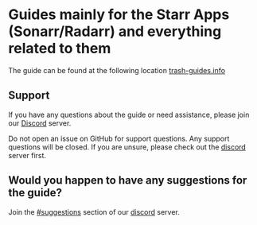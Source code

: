 # Guides mainly for the Starr Apps (Sonarr/Radarr) and everything related to them

The guide can be found at the following location [trash-guides.info](https://trash-guides.info/)

## Support

If you have any questions about the guide or need assistance, please join our [Discord](https://trash-guides.info/discord) server.

Do not open an issue on GitHub for support questions. Any support questions will be closed. If you are unsure, please check out the [discord](https://trash-guides.info/discord) server first.

## Would you happen to have any suggestions for the guide?

Join the [#suggestions](https://discord.com/channels/492590071455940612/1021029470389403818) section of our [discord](https://trash-guides.info/discord) server.
